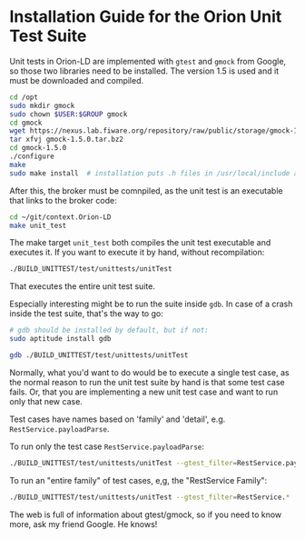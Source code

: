 # Installation Guide for the Orion Unit Test Suite

Unit tests in Orion-LD are implemented with `gtest` and `gmock` from Google, so those two libraries need to be
installed. The version 1.5 is used and it must be downloaded and compiled.

```bash
cd /opt
sudo mkdir gmock
sudo chown $USER:$GROUP gmock
cd gmock
wget https://nexus.lab.fiware.org/repository/raw/public/storage/gmock-1.5.0.tar.bz2
tar xfvj gmock-1.5.0.tar.bz2
cd gmock-1.5.0
./configure
make
sudo make install  # installation puts .h files in /usr/local/include and library in /usr/local/lib
```

After this, the broker must be comnpiled, as the unit test is an executable that links to the broker code:

```bash
cd ~/git/context.Orion-LD
make unit_test
```
The make target `unit_test` both compiles the unit test executable and executes it.
If you want to execute it by hand, without recompilation:

```bash
./BUILD_UNITTEST/test/unittests/unitTest
```

That executes the entire unit test suite.

Especially interesting might be to run the suite inside `gdb`. In case of a crash inside the test suite, that's the way to go:

```bash
# gdb should be installed by default, but if not:
sudo aptitude install gdb

gdb ./BUILD_UNITTEST/test/unittests/unitTest
```

Normally, what you'd want to do would be to execute a single test case, as the normal reason to run the unit test suite by hand is that some test case fails.
Or, that you are implementing a new unit test case and want to run only that new case.

Test cases have names based on 'family' and 'detail', e.g. `RestService.payloadParse`.

To run only the test case `RestService.payloadParse`:

```bash
./BUILD_UNITTEST/test/unittests/unitTest --gtest_filter=RestService.payloadParse
```

To run an "entire family" of test cases, e,g, the "RestService Family":

```bash
./BUILD_UNITTEST/test/unittests/unitTest --gtest_filter=RestService.*
```

The web is full of information about gtest/gmock, so if you need to know more, ask my friend Google. He knows!
